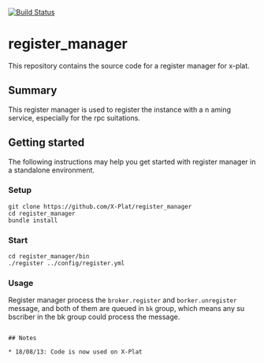 [![Build Status](https://travis-ci.org/x-plat/register_manager.png)](https://travis-ci.org/x-plat/register_manager)

# register_manager

This repository contains the source code for a register manager
for x-plat.

## Summary

This register manager is used to register the instance with a n
aming service, especially for the rpc suitations.


## Getting started

The following instructions may help you get started with register
manager in a standalone environment.

### Setup

```
git clone https://github.com/X-Plat/register_manager
cd register_manager
bundle install
```

### Start

```
cd register_manager/bin
./register ../config/register.yml 
```

### Usage

Register manager process the `broker.register` and `borker.unregister`
message, and both of them are queued in `bk` group, which means any su
bscriber in the bk group could process the message.

```

## Notes

* 18/08/13: Code is now used on X-Plat
